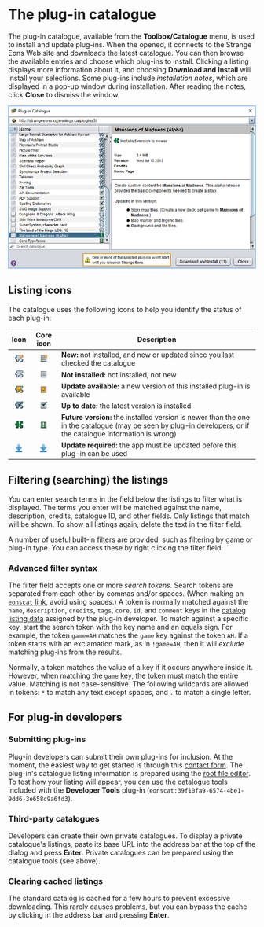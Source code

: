 # The plug-in catalogue

The plug-in catalogue, available from the **Toolbox/Catalogue** menu, is used to install and update plug-ins. When the opened, it connects to the Strange Eons Web site and downloads the latest catalogue. You can then browse the available entries and choose which plug-ins to install. Clicking a listing displays more information about it, and choosing **Download and Install** will install your selections. Some plug-ins include *installation notes*, which are displayed in a pop-up window during installation. After reading the notes, click **Close** to dismiss the window.

![plug-in catalogue dialog](images/catalog.png)

## Listing icons

The catalogue uses the following icons to help you identify the status of each plug-in:

|                      Icon                      |                      Core icon                      | Description                                                  |
| :--------------------------------------------: | :-------------------------------------------------: | ------------------------------------------------------------ |
| ![icon](images/catalog/not-installed-new.png)  | ![icon](images/catalog/core-not-installed-new.png)  | **New:** not installed, and new or updated since you last checked the catalogue |
|   ![icon](images/catalog/not-installed.png)    |   ![icon](images/catalog/core-not-installed.png)    | **Not installed:** not installed, not new                    |
|  ![icon](images/catalog/update-available.png)  |  ![icon](images/catalog/core-update-available.png)  | **Update available:** a new version of this installed plug-in is available |
|     ![icon](images/catalog/up-to-date.png)     |     ![icon](images/catalog/core-up-to-date.png)     | **Up to date:** the latest version is installed              |
| ![icon](images/catalog/installed-is-newer.png) | ![icon](images/catalog/core-installed-is-newer.png) | **Future version:** the installed version is newer than the one in the catalogue (may be seen by plug-in developers, or if the catalogue information is wrong) |
|     ![icon](images/catalog/app-update.png)     |       ![icon](images/catalog/app-update.png)        | **Update required:** the app must be updated before this plug-in can be used |

## Filtering (searching) the listings

You can enter search terms in the field below the listings to filter what is displayed. The terms you enter will be matched against the name, description, credits, catalogue ID, and other fields. Only listings that match will be shown. To show all listings again, delete the text in the filter field.

A number of useful built-in filters are provided, such as filtering by game or plug-in type. You can access these by right clicking the filter field.

### Advanced filter syntax

The filter field accepts one or more *search tokens*. Search tokens are separated from each other by commas and/or spaces. (When making an [`eonscat` link](um-eonscat-links.md), avoid using spaces.) A token is normally matched against the `name`, `description`, `credits`, `tags`, `core`, `id`, and `comment` keys in the [catalog listing data](dm-eons-plugin.md) assigned by the plug-in developer. To match against a specific key, start the search token with the key name and an equals sign. For example, the token `game=AH` matches the `game` key against the token `AH`. If a token starts with an exclamation mark, as in `!game=AH`, then it will *exclude* matching plug-ins from the results.

Normally, a token matches the value of a key if it occurs anywhere inside it. However, when matching the `game` key, the token must match the entire value. Matching is not case-sensitive. The following wildcards are allowed in tokens: `*` to match any text except spaces, and `.` to match a single letter.

## For plug-in developers

### Submitting plug-ins

Plug-in developers can submit their own plug-ins for inclusion. At the moment, the easiest way to get started is through this [contact form](https://cgjennings.ca/contact.html). The plug-in's catalogue listing information is prepared using the [root file editor](dm-eons-plugin.md). To test how your listing will appear, you can use the catalogue tools included with the **Developer Tools** plug-in (`eonscat:39f10fa9-6574-4be1-9dd6-3e658c9a6fd3`).

### Third-party catalogues

Developers can create their own private catalogues. To display a private catalogue's listings, paste its base URL into the address bar at the top of the dialog and press **Enter**. Private catalogues can be prepared using the catalogue tools (see above).

### Clearing cached listings

The standard catalog is cached for a few hours to prevent excessive downloading. This rarely causes problems, but you can bypass the cache by clicking in the address bar and pressing **Enter**.
